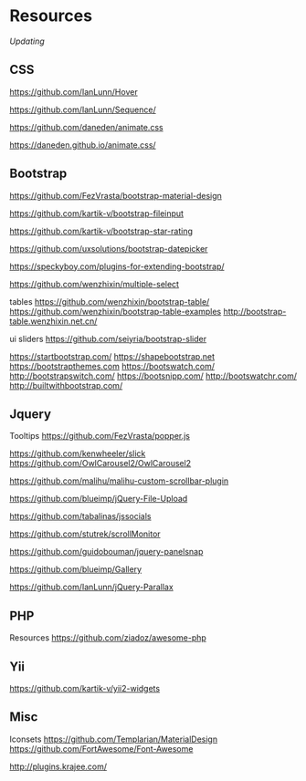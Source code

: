 # Resources

*Updating*
 
## CSS


https://github.com/IanLunn/Hover

https://github.com/IanLunn/Sequence/

https://github.com/daneden/animate.css

https://daneden.github.io/animate.css/
 


## Bootstrap

https://github.com/FezVrasta/bootstrap-material-design

https://github.com/kartik-v/bootstrap-fileinput

https://github.com/kartik-v/bootstrap-star-rating

https://github.com/uxsolutions/bootstrap-datepicker

https://speckyboy.com/plugins-for-extending-bootstrap/

https://github.com/wenzhixin/multiple-select


tables
https://github.com/wenzhixin/bootstrap-table/
https://github.com/wenzhixin/bootstrap-table-examples
http://bootstrap-table.wenzhixin.net.cn/

ui sliders
https://github.com/seiyria/bootstrap-slider

https://startbootstrap.com/
https://shapebootstrap.net
https://bootstrapthemes.com
https://bootswatch.com/
http://bootstrapswitch.com/
https://bootsnipp.com/
http://bootswatchr.com/
http://builtwithbootstrap.com/

## Jquery

Tooltips
https://github.com/FezVrasta/popper.js


https://github.com/kenwheeler/slick
https://github.com/OwlCarousel2/OwlCarousel2

https://github.com/malihu/malihu-custom-scrollbar-plugin

https://github.com/blueimp/jQuery-File-Upload


https://github.com/tabalinas/jssocials


https://github.com/stutrek/scrollMonitor


https://github.com/guidobouman/jquery-panelsnap

https://github.com/blueimp/Gallery

https://github.com/IanLunn/jQuery-Parallax

## PHP

Resources
https://github.com/ziadoz/awesome-php

## Yii

https://github.com/kartik-v/yii2-widgets


## Misc

Iconsets
https://github.com/Templarian/MaterialDesign
https://github.com/FortAwesome/Font-Awesome


http://plugins.krajee.com/
